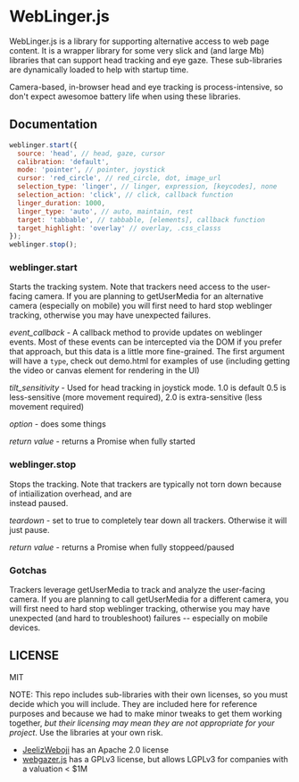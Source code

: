 # WebLinger.js
WebLinger.js is a library for supporting alternative
access to web page content. It is a wrapper library for
some very slick and (and large Mb) libraries that can
support head tracking and eye gaze. These sub-libraries
are dynamically loaded to help with startup time.

Camera-based, in-browser head and eye tracking is
process-intensive, so don't expect awesomoe battery
life when using these libraries.

## Documentation
```js
weblinger.start({
  source: 'head', // head, gaze, cursor
  calibration: 'default',
  mode: 'pointer', // pointer, joystick
  cursor: 'red_circle', // red_circle, dot, image_url
  selection_type: 'linger', // linger, expression, [keycodes], none
  selection_action: 'click', // click, callback function
  linger_duration: 1000,
  linger_type: 'auto', // auto, maintain, rest
  target: 'tabbable', // tabbable, [elements], callback function
  target_highlight: 'overlay' // overlay, .css_classs
});
weblinger.stop();
```
### weblinger.start
Starts the tracking system. Note that trackers need access
to the user-facing camera. If you are planning to 
getUserMedia for an alternative camera (especially on 
mobile) you will first need to hard stop weblinger
tracking, otherwise you may have unexpected failures.

*event_callback* - A callback method to provide 
updates on weblinger events. Most of these events can
be intercepted via the DOM if you prefer that approach,
but this data is a little more fine-grained. The first
argument will have a `type`, check out demo.html for
examples of use (including getting the video or canvas
element for rendering in the UI)

*tilt_sensitivity* - Used for head tracking in joystick
mode. 1.0 is default 0.5 is less-sensitive (more movement
required), 2.0 is
extra-sensitive (less movement required)

*option* - does some things

*return value*  - returns a Promise when fully started

### weblinger.stop
Stops the tracking. Note that trackers are typically not 
torn down because of intiailization overhead, and are  
instead paused.

*teardown* - set to true to completely tear down all trackers.
Otherwise it will just pause.

*return value*  - returns a Promise when fully stoppeed/paused

### Gotchas
Trackers leverage getUserMedia to track and analyze the
user-facing camera. If you are planning to call
getUserMedia for a different camera, you will first need
to hard stop weblinger tracking, otherwise you may
have unexpected (and hard to troubleshoot) failures -- 
especially on mobile devices.

## LICENSE

MIT

NOTE: This repo includes sub-libraries with their own 
licenses, so you must decide which you will include. They
are included here for reference purposes and because we had
to make minor tweaks to get them working together,
*but their licensing may mean they are not appropriate for your project*. Use the libraries
at your own risk.

- [JeelizWeboji](https://github.com/jeeliz/jeelizWeboji) has an Apache 2.0 license
- [webgazer.js](https://github.com/brownhci/WebGazer) has a GPLv3 license, but allows LGPLv3 for companies with a valuation < $1M